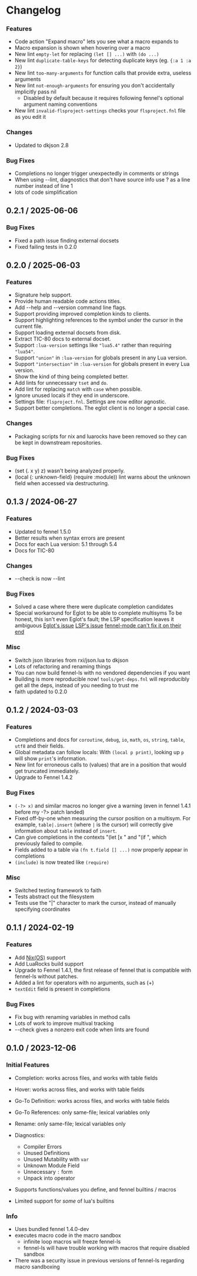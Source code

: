 # Changelog

### Features
* Code action "Expand macro" lets you see what a macro expands to
* Macro expansion is shown when hovering over a macro
* New lint `empty-let` for replacing `(let [] ...)` with `(do ...)`
* New lint `duplicate-table-keys` for detecting duplicate keys (eg. `{:a 1 :a 2}`)
* New lint `too-many-arguments` for function calls that provide extra, useless arguments
* New lint `not-enough-arguments` for ensuring you don't accidentally implicitly pass nil
    * Disabled by default because it requires following fennel's optional argument naming conventions
* New lint `invalid-flsproject-settings` checks your `flsproject.fnl` file as you edit it

### Changes
* Updated to dkjson 2.8

### Bug Fixes
* Completions no longer trigger unexpectedly in comments or strings
* When using --lint, diagnostics that don't have source info use ? as a line number instead of line 1
* lots of code simplification

## 0.2.1 / 2025-06-06

### Bug Fixes
* Fixed a path issue finding external docsets
* Fixed failing tests in 0.2.0

## 0.2.0 / 2025-06-03

### Features

* Signature help support.
* Provide human readable code actions titles.
* Add --help and --version command line flags.
* Support providing improved completion kinds to clients.
* Support highlighting references to the symbol under the cursor in the current file.
* Support loading external docsets from disk.
* Extract TIC-80 docs to external docset.
* Support `:lua-version` settings like `"lua5.4"` rather than requiring `"lua54"`.
* Support `"union"` in `:lua-version` for globals present in any Lua version.
* Support `"intersection"` in `:lua-version` for globals present in every Lua version.
* Show the kind of thing being completed better.
* Add lints for unnecessary `tset` and `do`.
* Add lint for replacing `match` with `case` when possible.
* Ignore unused locals if they end in underscore.
* Settings file: `flsproject.fnl`. Settings are now editor agnostic.
* Support better completions. The eglot client is no longer a special case.

### Changes

* Packaging scripts for nix and luarocks have been removed so they can be kept in downstream repositories.

### Bug Fixes
* (set (. x y) z) wasn't being analyzed properly.
* (local {: unknown-field} (require :module)) lint warns about the unknown field when accessed via destructuring.

## 0.1.3 / 2024-06-27

### Features
* Updated to fennel 1.5.0
* Better results when syntax errors are present
* Docs for each Lua version: 5.1 through 5.4
* Docs for TIC-80

### Changes
* --check is now --lint

### Bug Fixes
* Solved a case where there were duplicate completion candidates
* Special workaround for Eglot to be able to complete multisyms
    To be honest, this isn't even Eglot's fault; the LSP specification leaves it ambiguous
    [Eglot's issue](https://github.com/joaotavora/eglot/issues/402)
    [LSP's issue](https://github.com/microsoft/language-server-protocol/issues/648)
    [fennel-mode can't fix it on their end](https://git.sr.ht/~technomancy/fennel-mode/commit/188ee04e86792cd4bce75d52b9603cc833b63b48)

### Misc
* Switch json libraries from rxi/json.lua to dkjson
* Lots of refactoring and renaming things
* You can now build fennel-ls with no vendored dependencies if you want
* Building is more reproducible now! `tools/get-deps.fnl` will reproducibly get all the deps, instead of you needing to trust me
* faith updated to 0.2.0

## 0.1.2 / 2024-03-03

### Features
* Completions and docs for `coroutine`, `debug`, `io`, `math`, `os`, `string`, `table`, `utf8` and their fields.
* Global metadata can follow locals: With `(local p print)`, looking up `p` will show `print`'s information.
* New lint for erroneous calls to (values) that are in a position that would get truncated immediately.
* Upgrade to Fennel 1.4.2

### Bug Fixes
* `(-?> x)` and similar macros no longer give a warning (even in fennel 1.4.1 before my -?> patch landed)
* Fixed off-by-one when measuring the cursor position on a multisym. For example, `table|.insert` (where `|` is the cursor) will correctly give information about `table` instead of `insert`.
* Can give completions in the contexts "(let [x " and "(if ", which previously failed to compile.
* Fields added to a table via `(fn t.field [] ...)` now properly appear in completions
* `(include)` is now treated like `(require)`

### Misc
* Switched testing framework to faith
* Tests abstract out the filesystem
* Tests use the "|" character to mark the cursor, instead of manually specifying coordinates

## 0.1.1 / 2024-02-19

### Features
* Add [Nix(OS)](https://nixos.org) support
* Add LuaRocks build support
* Upgrade to Fennel 1.4.1, the first release of fennel that is compatible with fennel-ls without patches.
* Added a lint for operators with no arguments, such as (+)
* `textEdit` field is present in completions

### Bug Fixes
* Fix bug with renaming variables in method calls
* Lots of work to improve multival tracking
* --check gives a nonzero exit code when lints are found

## 0.1.0 / 2023-12-06

### Initial Features
* Completion: works across files, and works with table fields
* Hover: works across files, and works with table fields
* Go-To Definition: works across files, and works with table fields
* Go-To References: only same-file; lexical variables only
* Rename: only same-file; lexical variables only
* Diagnostics:
    * Compiler Errors
    * Unused Definitions
    * Unused Mutability with `var`
    * Unknown Module Field
    * Unnecessary `:` form
    * Unpack into operator

* Supports functions/values you define, and fennel builtins / macros
* Limited support for *some* of lua's builtins

### Info
* Uses bundled fennel 1.4.0-dev
* executes macro code in the macro sandbox
    * infinite loop macros will freeze fennel-ls
    * fennel-ls will have trouble working with macros that require disabled sandbox
* There was a security issue in previous versions of fennel-ls regarding macro sandboxing
